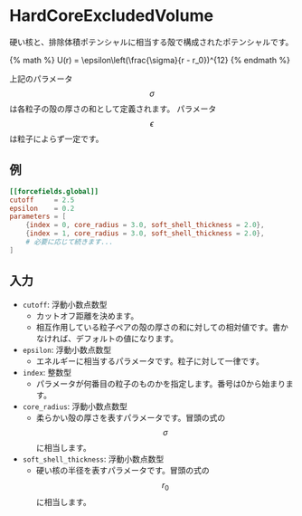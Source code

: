 # HardCoreExcludedVolume

硬い核と、排除体積ポテンシャルに相当する殻で構成されたポテンシャルです。

{% math %}
U(r) = \epsilon\left(\frac{\sigma}{r - r_0})^{12}
{% endmath %}

上記のパラメータ$$\sigma$$は各粒子の殻の厚さの和として定義されます。
パラメータ$$\epsilon$$は粒子によらず一定です。

## 例

```toml
[[forcefields.global]]
cutoff     = 2.5
epsilon    = 0.2
parameters = [
    {index = 0, core_radius = 3.0, soft_shell_thickness = 2.0},
    {index = 1, core_radius = 3.0, soft_shell_thickness = 2.0},
    # 必要に応じて続きます...
]
```

## 入力

- `cutoff`: 浮動小数点数型
  - カットオフ距離を決めます。
  - 相互作用している粒子ペアの殻の厚さの和に対しての相対値です。書かなければ、デフォルトの値になります。
- `epsilon`: 浮動小数点数型
  - エネルギーに相当するパラメータです。粒子に対して一律です。
- `index`: 整数型
  - パラメータが何番目の粒子のものかを指定します。番号は0から始まります。
- `core_radius`: 浮動小数点数型
  - 柔らかい殻の厚さを表すパラメータです。冒頭の式の$$\sigma$$に相当します。
- `soft_shell_thickness`: 浮動小数点数型
  - 硬い核の半径を表すパラメータです。冒頭の式の$$r_0$$に相当します。
